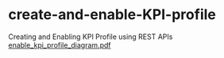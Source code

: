 # create-and-enable-KPI-profile
Creating and Enabling KPI Profile using REST APIs
[enable_kpi_profile_diagram.pdf](https://github.com/mfarook2/create-and-enable-KPI-profile/files/6232194/enable_kpi_profile_diagram.pdf)

